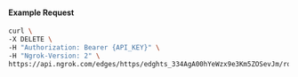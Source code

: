 <!-- Code generated for API Clients. DO NOT EDIT. -->

#### Example Request

```bash
curl \
-X DELETE \
-H "Authorization: Bearer {API_KEY}" \
-H "Ngrok-Version: 2" \
https://api.ngrok.com/edges/https/edghts_334AgA00hYeWzx9e3Km5ZOSevJm/routes/edghtsrt_334Ag5hTW0a0MrKLuBOGwEKKavx/oidc
```
